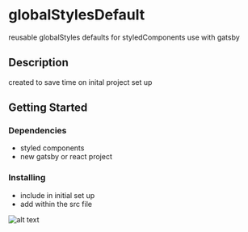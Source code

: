# globalStylesDefault

reusable globalStyles defaults for styledComponents use with gatsby 

## Description

created to save time on inital project set up 

## Getting Started

### Dependencies


* styled components 
* new gatsby or react project 

### Installing

* include in initial set up 
* add within the src file 

![alt text](https://preview.redd.it/v1r0y9xshv771.jpg?width=640&crop=smart&auto=webp&s=f881c10dba3006882bb6bf66d9e0623033fd6677)
